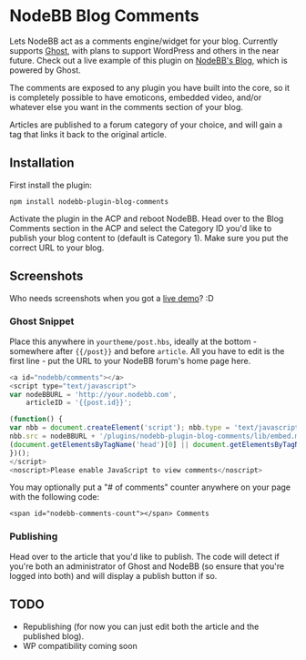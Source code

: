 # NodeBB Blog Comments

Lets NodeBB act as a comments engine/widget for your blog. Currently supports [Ghost](https://ghost.org/), with plans to support WordPress and others in the near future. Check out a live example of this plugin on [NodeBB's Blog](http://blog.nodebb.org), which is powered by Ghost.

The comments are exposed to any plugin you have built into the core, so it is completely possible to have emoticons, embedded video, and/or whatever else you want in the comments section of your blog.

Articles are published to a forum category of your choice, and will gain a tag that links it back to the original article.

## Installation

First install the plugin:

    npm install nodebb-plugin-blog-comments

Activate the plugin in the ACP and reboot NodeBB. Head over to the Blog Comments section in the ACP and select the Category ID you'd like to publish your blog content to (default is Category 1). Make sure you put the correct URL to your blog.

## Screenshots

Who needs screenshots when you got a [live demo](http://blog.nodebb.org)? :D

### Ghost Snippet

Place this anywhere in `yourtheme/post.hbs`, ideally at the bottom - somewhere after `{{/post}}` and before `article`. All you have to edit is the first line - put the URL to your NodeBB forum's home page here.

```javascript
<a id="nodebb/comments"></a>
<script type="text/javascript">
var nodeBBURL = 'http://your.nodebb.com',
	articleID = '{{post.id}}';

(function() {
var nbb = document.createElement('script'); nbb.type = 'text/javascript'; nbb.async = true;
nbb.src = nodeBBURL + '/plugins/nodebb-plugin-blog-comments/lib/embed.min.js';
(document.getElementsByTagName('head')[0] || document.getElementsByTagName('body')[0]).appendChild(nbb);
})();
</script>
<noscript>Please enable JavaScript to view comments</noscript>
```

You may optionally put a "# of comments" counter anywhere on your page with the following code:

    <span id="nodebb-comments-count"></span> Comments

### Publishing

Head over to the article that you'd like to publish. The code will detect if you're both an administrator of Ghost and NodeBB (so ensure that you're logged into both) and will display a publish button if so.

## TODO

* Republishing (for now you can just edit both the article and the published blog).
* WP compatibility coming soon